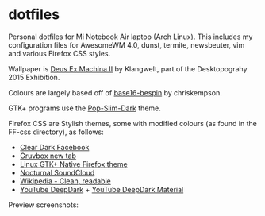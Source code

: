 # dotfiles
Personal dotfiles for Mi Notebook Air laptop (Arch Linux). This includes my configuration files for AwesomeWM 4.0, dunst, termite, newsbeuter, vim and various Firefox CSS styles.

Wallpaper is [Deus Ex Machina II](http://desktopography.net/portfolios/deus-ex-machina-ii/?pnt=1501) by Klangwelt, part of the Desktopograhy 2015 Exhibition.

Colours are largely based off of [base16-bespin](https://github.com/khamer/base16-termite/blob/master/themes/base16-bespin.config) by chriskempson.

GTK+ programs use the [Pop-Slim-Dark](https://github.com/system76/pop-gtk-theme) theme.

Firefox CSS are Stylish themes, some with modified colours (as found in the FF-css directory), as follows:
* [Clear Dark Facebook](https://userstyles.org/styles/136318/clear-dark-facebook-by-book777)
* [Gruvbox new tab](https://userstyles.org/styles/136157/firefox-gruvbox-new-tab)
* [Linux GTK+ Native Firefox theme](https://userstyles.org/styles/132191/firefox-theme-linux-gtk-native-fx-29)
* [Nocturnal SoundCloud](https://userstyles.org/styles/129712/nocturnal-soundcloud-theme)
* [Wikipedia - Clean, readable](https://userstyles.org/styles/62449/wikipedia-clean-readable)
* [YouTube DeepDark](https://userstyles.org/styles/135831/youtube-deepdark) + [YouTube DeepDark Material](https://userstyles.org/styles/144962/youtube-deepdark-material)

Preview screenshots:

